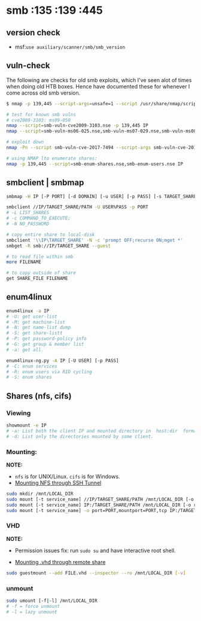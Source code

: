 # smb :135 :139 :445

## version check

* msf:`use auxiliary/scanner/smb/smb_version`

## vuln-check

The following are checks for old smb exploits, which I've seen alot of times when doing old HTB boxes. Hence have
documented these for whenever I come across old smb version.

```bash
$ nmap -p 139,445 --script-args=unsafe=1 --script /usr/share/nmap/scripts/smb-os-discovery IP

# test for known smb vulns 
# cve2009-3103: ms09-050
nmap --script=smb-vuln-cve2009-3103.nse -p 139,445 IP
nmap --script=smb-vuln-ms06-025.nse,smb-vuln-ms07-029.nse,smb-vuln-ms08-067.nse,smb-vuln-ms10-054.nse,smb-vuln-ms10-061.nse,smb-vuln-ms17-010.nse -p 139,445 IP

# exploit down
nmap -Pn --script smb-vuln-cve-2017-7494 --script-args smb-vuln-cve-2017-7494.check-version -p139,445 IP

# using NMAP lto enumerate shares:
nmap -p 139,445 --script=smb-enum-shares.nse,smb-enum-users.nse IP
```

## smbclient | smbmap

```bash
smbmap -H IP [-P PORT] [-d DOMAIN] [-u USER] [-p PASS] [-s TARGET_SHARE]

smbclient //IP/TARGET_SHARE/PATH -U USER%PASS -p PORT
# -L LIST_SHARES
# -c COMMAND_TO_EXECUTE;
# -N NO_PASSWORD

# copy entire share to local-disk
smbclient '\\IP\TARGET_SHARE' -N -c 'prompt OFF;recurse ON;mget *'
smbget -R smb://IP/TARGET_SHARE --guest

# to read file within smb
more FILENAME

# to copy outside of share
get SHARE_FILE FILENAME
```

## enum4linux

```bash
enum4linux -a IP
# -U: get user-list
# -M: get machine-list
# -N: get name-list dump
# -S: get share-listt
# -P: get password-policy info
# -G: get group & member list
# -a: get all.

enum4linux-ng.py -A IP [-U USER] [-p PASS]
# -C: enum services
# -R: enum users via RID cycling
# -S: enum shares
```

## Shares (nfs, cifs)

### Viewing

```bash
showmount -e IP
# -a: List both the client IP and mounted directory in  host:dir  format.
# -d: List only the directories mounted by some client.
```

### Mounting:

**NOTE:**

* `nfs` is for UNIX/Linux. `cifs` is for Windows.
* [Mounting NFS through SSH Tunnel](http://biowiki.org/wiki/index.php/Mounting_NFSThrough_SSHTunnel)

```bash
sudo mkdir /mnt/LOCAL_DIR
sudo mount [-t service_name] //IP/TARGET_SHARE/PATH /mnt/LOCAL_DIR [-o rw]
sudo mount [-t service_name] IP:/TARGET_SHARE/PATH /mnt/LOCAL_DIR [-o rw]
sudo mount [-t service_name] -o port=PORT,mountport=PORT,tcp IP:/TARGET_SHARE /mnt/LOCAL_DIR -v
```

### VHD

**NOTE:**

* Permission issues fix: run `sudo su` and have interactive root shell.

* [Mounting .vhd through remote share](https://medium.com/@klockw3rk/mounting-vhd-file-on-kali-linux-through-remote-share-f2f9542c1f25)

```bash
sudo guestmount --add FILE.vhd --inspector --ro /mnt/LOCAL_DIR [-v]
```

### unmount

```bash
sudo umount [-f|-l] /mnt/LOCAL_DIR
# -f = force unmount
# -l = lazy unmount
```
